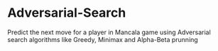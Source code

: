 # Adversarial-Search
Predict the next move for a player in Mancala game using Adversarial search algorithms like Greedy, Minimax and Alpha-Beta prunning

